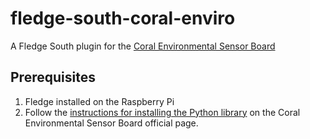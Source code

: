 # fledge-south-coral-enviro 
A Fledge South plugin for the [Coral Environmental Sensor Board](https://coral.ai/products/environmental)

## Prerequisites
1.  Fledge installed on the Raspberry Pi
1.  Follow the
    [instructions for installing the Python library](https://coral.withgoogle.com/docs/enviro-board/get-started/#install-the-python-library)
    on the Coral Environmental Sensor Board official page.

